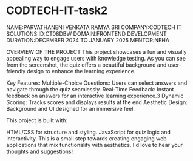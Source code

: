 # CODTECH-IT-task2
NAME:PARVATHANENI VENKATA RAMYA SRI 
COMPANY:CODTECH IT SOLUTIONS
ID:CT08DBW 
DOMAIN:FRONTEND DEVELOPMENT
DURATION:DECEMBER 2024 TO JANUARY 2025
MENTOR:NEHA

OVERVIEW OF THE PROJECT
This project showcases a fun and visually appealing way to engage users with knowledge testing. As you can see from the screenshot, the quiz offers a beautiful background and user-friendly design to enhance the learning experience.

Key Features:
 Multiple-Choice Questions: Users can select answers and navigate through the quiz seamlessly.
 Real-Time Feedback: Instant feedback on answers for an interactive learning experience.3️ Dynamic Scoring: Tracks scores and displays results at the end
Aesthetic Design: Background and UI designed for an immersive feel.

 This project is built with:

HTML/CSS for structure and styling.
JavaScript for quiz logic and interactivity.
 This is a small step towards creating engaging web applications that mix functionality with aesthetics. I'd love to hear your thoughts and suggestions!
